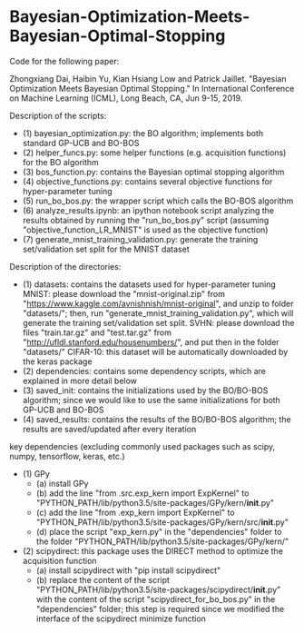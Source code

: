 # Bayesian-Optimization-Meets-Bayesian-Optimal-Stopping
Code for the following paper:

Zhongxiang Dai, Haibin Yu, Kian Hsiang Low and Patrick Jaillet. "Bayesian Optimization
Meets Bayesian Optimal Stopping." In International Conference on Machine Learning (ICML),
Long Beach, CA, Jun 9-15, 2019.



Description of the scripts:
* (1) bayesian_optimization.py: the BO algorithm; implements both standard GP-UCB and BO-BOS
* (2) helper_funcs.py: some helper functions (e.g. acquisition functions) for the BO algorithm
* (3) bos_function.py: contains the Bayesian optimal stopping algorithm
* (4) objective_functions.py: contains several objective functions for hyper-parameter tuning
* (5) run_bo_bos.py: the wrapper script which calls the BO-BOS algorithm
* (6) analyze_results.ipynb: an ipython notebook script analyzing the results obtained by running the "run_bo_bos.py" script (assuming "objective_function_LR_MNIST" is used as the objective function)
* (7) generate_mnist_training_validation.py: generate the training set/validation set split for the MNIST dataset


Description of the directories:
* (1) datasets: contains the datasets used for hyper-parameter tuning
    MNIST: please download the "mnist-original.zip" from "https://www.kaggle.com/avnishnish/mnist-original", and unzip to folder "datasets/";
        then, run "generate_mnist_training_validation.py", which will generate the training set/validation set split.
    SVHN: please download the files "train.tar.gz" and "test.tar.gz" from "http://ufldl.stanford.edu/housenumbers/", 
        and put then in the folder "datasets/"
    CIFAR-10: this dataset will be automatically downloaded by the keras package
* (2) dependencies: contains some dependency scripts, which are explained in more detail below
* (3) saved_init: contains the initializations used by the BO/BO-BOS algorithm; since we would like to use the same initializations for both GP-UCB and BO-BOS
* (4) saved_results: contains the results of the BO/BO-BOS algorithm; the results are saved/updated after every iteration


key dependencies (excluding commonly used packages such as scipy, numpy, tensorflow, keras, etc.)
* (1) GPy
    * (a) install GPy
    * (b) add the line "from .src.exp_kern import ExpKernel" to "PYTHON_PATH/lib/python3.5/site-packages/GPy/kern/__init__.py"
    * (c) add the line "from .exp_kern import ExpKernel" to "PYTHON_PATH/lib/python3.5/site-packages/GPy/kern/src/__init__.py"
    * (d) place the script "exp_kern.py" in the "dependencies" folder to the folder "PYTHON_PATH/lib/python3.5/site-packages/GPy/kern/"
* (2) scipydirect: this package uses the DIRECT method to optimize the acquisition function
    * (a) install scipydirect with "pip install scipydirect"
    * (b) replace the content of the script "PYTHON_PATH/lib/python3.5/site-packages/scipydirect/__init__.py" with the content of the script "scipydirect_for_bo_bos.py" in the "dependencies" folder; this step is required since we modified the interface of the scipydirect minimize function
